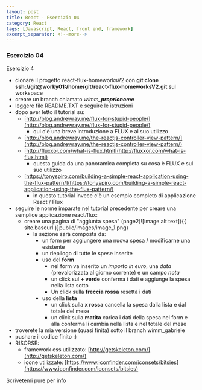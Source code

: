 ```yaml
---
layout: post
title: React - Esercizio 04
category: React
tags: [Javascript, React, front end, framework]
excerpt_separator: <!--more-->
---
```


### Esercizio 04

Esercizio 4
<!--more-->

* clonare il progetto react-flux-homeworksV2 con **git clone ssh://git@worky01:/home/git/react-flux-homeworksV2.git** sul workspace
* creare un branch chiamato *wimm_***_proprionome_**
* leggere file README.TXT e seguire le istruzioni
* dopo aver letto il tutorial su:
    * [http://blog.andrewray.me/flux-for-stupid-people/](http://blog.andrewray.me/flux-for-stupid-people/)
      * qui c'è una breve introduzione a FLUX e al suo utilizzo
    * [http://blog.andrewray.me/the-reactjs-controller-view-pattern/](http://blog.andrewray.me/the-reactjs-controller-view-pattern/)
    * [http://fluxxor.com/what-is-flux.html](http://fluxxor.com/what-is-flux.html)
      * questa guida da una panoramica completa su cosa è FLUX e sul suo utilizzo
    * [https://tonyspiro.com/building-a-simple-react-application-using-the-flux-pattern/](https://tonyspiro.com/building-a-simple-react-application-using-the-flux-pattern/)
      * in questo tutorial invece c'è un esempio completo di applicazione React / Flux
* seguire le norme imparate nel tutorial precedente per creare una semplice applicazione react/flux:
  * creare una pagina di "aggiunta spesa" (page2)![image alt text]({{ site.baseurl }}public/images/image_1.png)
      * la sezione sarà composta da:
          * un form per aggiungere una nuova spesa / modificarne una esistente
          * un riepilogo di tutte le spese inserite
          * uso del **form**
              * nel form va inserito un *importo in euro*, una *data* (prevalorizzata al giorno corrente) e un campo *nota*
              * un click sul **+ verde** conferma i dati e aggiunge la spesa nella lista sotto
              * Un click sulla **freccia rossa** resetta i dati
          * uso della **lista**
              * un click sulla **x rossa** cancella la spesa dalla lista e dal totale del mese
              * un click sulla **matita** carica i dati della spesa nel form e alla conferma li cambia nella lista e nel totale del mese
* troverete la mia versione (quasi finita) sotto il branch wimm_gabriele
* pushare il codice finito :)
* RISORSE:
    * framework css utilizzato: [http://getskeleton.com/](http://getskeleton.com/)
    * icone utilizzate: [https://www.iconfinder.com/iconsets/bitsies](https://www.iconfinder.com/iconsets/bitsies)

Scrivetemi pure per info
